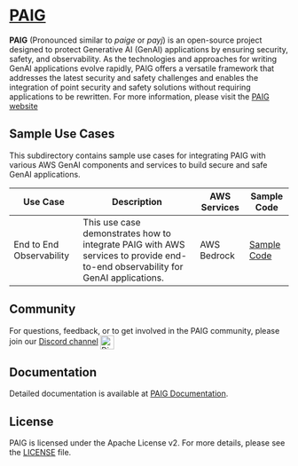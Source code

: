 # [PAIG](https://paig.ai)

**PAIG** (Pronounced similar to *paige* or *payj*) is an open-source project designed to protect Generative AI (GenAI)
applications by ensuring security, safety, and observability. As the technologies and approaches for writing GenAI
applications evolve rapidly, PAIG offers a versatile framework that addresses the latest security and safety challenges
and enables the integration of point security and safety solutions without requiring applications to be rewritten. For
more information, please visit the <a href="https://paig.ai/" target="_blank">PAIG website</a>

## Sample Use Cases

This subdirectory contains sample use cases for integrating PAIG with various AWS GenAI components and services to
build secure and safe GenAI applications. 

| Use Case                 | Description | AWS Services | Sample Code                    |
|--------------------------| --- | --- |--------------------------------|
| End to End Observability | This use case demonstrates how to integrate PAIG with AWS services to provide end-to-end observability for GenAI applications. | AWS Bedrock | [Sample Code](paig-quickstart) |


## Community

For questions, feedback, or to get involved in the PAIG community, please join our <a href="https://discord.gg/DF2xZqX5W8" target="_blank">Discord channel</a>
<a href="https://discord.gg/DF2xZqX5W8" target="_blank">
<img src="docs/mkdocs/docs/assets/images/discord-icon-blue-v2.webp" alt="Discord" width="25" height="25" style="vertical-align: middle;">
</a>


## Documentation

Detailed documentation is available at [PAIG Documentation](https://docs.paig.ai/index.html).

## License

PAIG is licensed under the Apache License v2. For more details, please see the [LICENSE](LICENSE) file.

